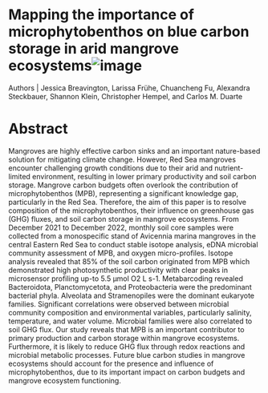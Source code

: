 # Mapping the importance of microphytobenthos on blue carbon storage in arid mangrove ecosystems![image](https://github.com/user-attachments/assets/6b3af7dc-4b74-4174-8e21-6e8c854ad300)

Authors | Jessica Breavington, Larissa Frühe, Chuancheng Fu, Alexandra Steckbauer, Shannon Klein, Christopher Hempel, and Carlos M. Duarte


# Abstract 
Mangroves are highly effective carbon sinks and an important nature-based solution for mitigating climate change. However, Red Sea mangroves encounter challenging growth conditions due to their arid and nutrient-limited environment, resulting in lower primary productivity and soil carbon storage. Mangrove carbon budgets often overlook the contribution of microphytobenthos (MPB), representing a significant knowledge gap, particularly in the Red Sea. Therefore, the aim of this paper is to resolve composition of the microphytobenthos, their influence on greenhouse gas (GHG) fluxes, and soil carbon storage in mangrove ecosystems. From December 2021 to December 2022, monthly soil core samples were collected from a monospecific stand of Avicennia marina mangroves in the central Eastern Red Sea to conduct stable isotope analysis, eDNA microbial community assessment of MPB, and oxygen micro-profiles. Isotope analysis revealed that 85% of the soil carbon originated from MPB which demonstrated high photosynthetic productivity with clear peaks in microsensor profiling up-to 5.5 μmol O2 L s-1. Metabarcoding revealed Bacteroidota, Planctomycetota, and Proteobacteria were the predominant bacterial phyla. Alveolata and Stramenopiles were the dominant eukaryote families. Significant correlations were observed between microbial community composition and environmental variables, particularly salinity, temperature, and water volume. Microbial families were also correlated to soil GHG flux. Our study reveals that MPB is an important contributor to primary production and carbon storage within mangrove ecosystems. Furthermore, it is likely to reduce GHG flux through redox reactions and microbial metabolic processes. Future blue carbon studies in mangrove ecosystems should account for the presence and influence of microphytobenthos, due to its important impact on carbon budgets and mangrove ecosystem functioning. 
